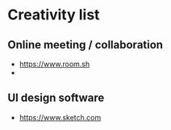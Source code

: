 # Creativity list

## Online meeting / collaboration

* https://www.room.sh
* 

## UI design software

* https://www.sketch.com